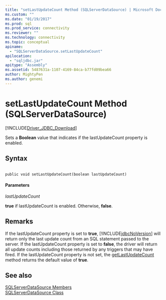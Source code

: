 ```yaml
---
title: "setLastUpdateCount Method (SQLServerDataSource) | Microsoft Docs"
ms.custom: ""
ms.date: "01/19/2017"
ms.prod: sql
ms.prod_service: connectivity
ms.reviewer: ""
ms.technology: connectivity
ms.topic: conceptual
apiname: 
  - "SQLServerDataSource.setLastUpdateCount"
apilocation: 
  - "sqljdbc.jar"
apitype: "Assembly"
ms.assetid: 5487631a-1107-4169-84ca-b77fd09bea66
author: MightyPen
ms.author: genemi
---
```

# setLastUpdateCount Method (SQLServerDataSource)
[!INCLUDE[Driver_JDBC_Download](../../../includes/driver_jdbc_download.md)]

  Sets a **Boolean** value that indicates if the lastUpdateCount property is enabled.  
  
## Syntax  
  
```  
  
public void setLastUpdateCount(boolean lastUpdateCount)  
```  
  
#### Parameters  
 *lastUpdateCount*  
  
 **true** if lastUpdateCount is enabled. Otherwise, **false**.  
  
## Remarks  
 If the lastUpdateCount property is set to **true**, [!INCLUDE[jdbcNoVersion](../../../includes/jdbcnoversion_md.md)] will return only the last update count from an SQL statement passed to the server. If the lastUpdateCount property is set to **false**, the driver will return all update counts including those returned by any triggers that may have fired. If the lastUpdateCount property is not set, the [getLastUpdateCount](../../../connect/jdbc/reference/getlastupdatecount-method-sqlserverdatasource.md) method returns the default value of **true**.  
  
## See also  
 [SQLServerDataSource Members](../../../connect/jdbc/reference/sqlserverdatasource-members.md)   
 [SQLServerDataSource Class](../../../connect/jdbc/reference/sqlserverdatasource-class.md)  
  
  
